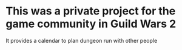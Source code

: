 # This was a private project for the game community in Guild Wars 2
It provides a calendar to plan dungeon run with other people 
